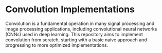 # Convolution Implementations

Convolution is a fundamental operation in many signal processing and image processing applications, including convolutional neural networks (CNNs) used in deep learning.
This repository aims to implement convolution from scratch, starting with a basic naive approach and progressing to more optimized implementations.
